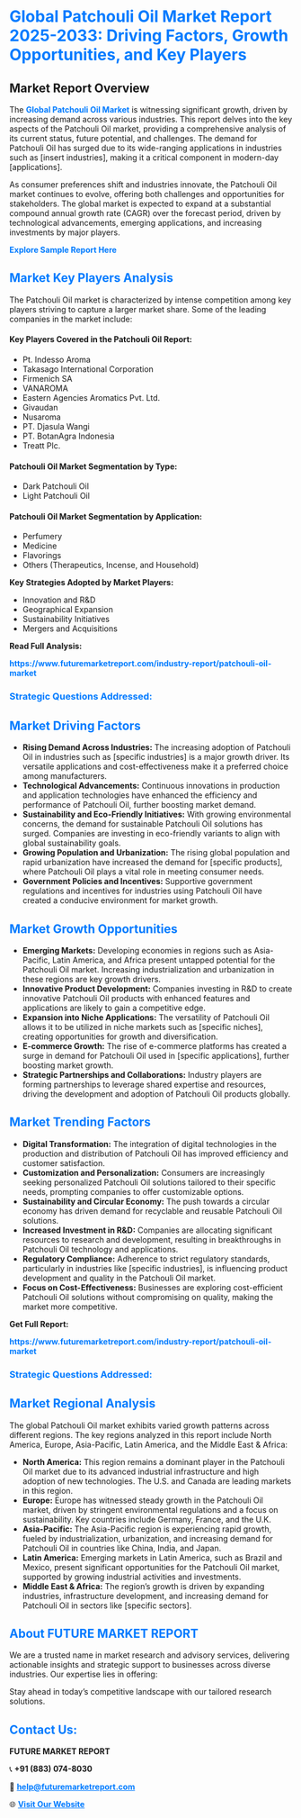 <h1 style="color: #007BFF;">Global Patchouli Oil Market Report 2025-2033: Driving Factors, Growth Opportunities, and Key Players</h1>

<section id="overview">
<h2>Market Report Overview</h2>
<p>The <a href="https://www.futuremarketreport.com/industry-report/patchouli-oil-market" style="color: #007BFF; text-decoration: none;"><strong>Global Patchouli Oil Market</strong></a> is witnessing significant growth, driven by increasing demand across various industries. This report delves into the key aspects of the Patchouli Oil market, providing a comprehensive analysis of its current status, future potential, and challenges. The demand for Patchouli Oil has surged due to its wide-ranging applications in industries such as [insert industries], making it a critical component in modern-day [applications].</p>
<p>As consumer preferences shift and industries innovate, the Patchouli Oil market continues to evolve, offering both challenges and opportunities for stakeholders. The global market is expected to expand at a substantial compound annual growth rate (CAGR) over the forecast period, driven by technological advancements, emerging applications, and increasing investments by major players.</p>
</section>

<section id="overview">
<p><a href="https://www.futuremarketreport.com/request-sample/reportId=35368" style="color: #007BFF; text-decoration: none;"><strong>Explore Sample Report Here</strong></a></p>
</section>

<section id="key-players">
<h2 style="color: #007BFF;">Market Key Players Analysis</h2>
<p>The Patchouli Oil market is characterized by intense competition among key players striving to capture a larger market share. Some of the leading companies in the market include:</p>
<h4>Key Players Covered in the Patchouli Oil Report:</h4>
<ul><li>Pt. Indesso Aroma</li><li>Takasago International Corporation</li><li>Firmenich SA</li><li>VANAROMA</li><li>Eastern Agencies Aromatics Pvt. Ltd.</li><li>Givaudan</li><li>Nusaroma</li><li>PT. Djasula Wangi</li><li>PT. BotanAgra Indonesia</li><li>Treatt Plc.</li></ul>
<h4>Patchouli Oil Market Segmentation by Type:</h4>
<ul><li>Dark Patchouli Oil</li><li>Light Patchouli Oil</li></ul>

<h4>Patchouli Oil Market Segmentation by Application:</h4>
<ul><li>Perfumery</li><li>Medicine</li><li>Flavorings</li><li>Others (Therapeutics, Incense, and Household)</li></ul>
<p><strong>Key Strategies Adopted by Market Players:</strong></p>
<ul>
<li>Innovation and R&D</li>
<li>Geographical Expansion</li>
<li>Sustainability Initiatives</li>
<li>Mergers and Acquisitions</li>
</ul>
</section>

<section>
<p><strong>Read Full Analysis: </strong></p><a href="https://www.futuremarketreport.com/industry-report/patchouli-oil-market" style="color: #007BFF; text-decoration: none;"><strong>https://www.futuremarketreport.com/industry-report/patchouli-oil-market</strong></a>
<h3 style="color: #007BFF;">Strategic Questions Addressed:</h3>
</section>

<section id="driving-factors">
<h2 style="color: #007BFF;">Market Driving Factors</h2>
<ul>
<li><strong>Rising Demand Across Industries:</strong> The increasing adoption of Patchouli Oil in industries such as [specific industries] is a major growth driver. Its versatile applications and cost-effectiveness make it a preferred choice among manufacturers.</li>
<li><strong>Technological Advancements:</strong> Continuous innovations in production and application technologies have enhanced the efficiency and performance of Patchouli Oil, further boosting market demand.</li>
<li><strong>Sustainability and Eco-Friendly Initiatives:</strong> With growing environmental concerns, the demand for sustainable Patchouli Oil solutions has surged. Companies are investing in eco-friendly variants to align with global sustainability goals.</li>
<li><strong>Growing Population and Urbanization:</strong> The rising global population and rapid urbanization have increased the demand for [specific products], where Patchouli Oil plays a vital role in meeting consumer needs.</li>
<li><strong>Government Policies and Incentives:</strong> Supportive government regulations and incentives for industries using Patchouli Oil have created a conducive environment for market growth.</li>
</ul>
</section>

<section id="growth-opportunities">
<h2 style="color: #007BFF;">Market Growth Opportunities</h2>
<ul>
<li><strong>Emerging Markets:</strong> Developing economies in regions such as Asia-Pacific, Latin America, and Africa present untapped potential for the Patchouli Oil market. Increasing industrialization and urbanization in these regions are key growth drivers.</li>
<li><strong>Innovative Product Development:</strong> Companies investing in R&D to create innovative Patchouli Oil products with enhanced features and applications are likely to gain a competitive edge.</li>
<li><strong>Expansion into Niche Applications:</strong> The versatility of Patchouli Oil allows it to be utilized in niche markets such as [specific niches], creating opportunities for growth and diversification.</li>
<li><strong>E-commerce Growth:</strong> The rise of e-commerce platforms has created a surge in demand for Patchouli Oil used in [specific applications], further boosting market growth.</li>
<li><strong>Strategic Partnerships and Collaborations:</strong> Industry players are forming partnerships to leverage shared expertise and resources, driving the development and adoption of Patchouli Oil products globally.</li>
</ul>
</section>

<section id="trending-factors">
<h2 style="color: #007BFF;">Market Trending Factors</h2>
<ul>
<li><strong>Digital Transformation:</strong> The integration of digital technologies in the production and distribution of Patchouli Oil has improved efficiency and customer satisfaction.</li>
<li><strong>Customization and Personalization:</strong> Consumers are increasingly seeking personalized Patchouli Oil solutions tailored to their specific needs, prompting companies to offer customizable options.</li>
<li><strong>Sustainability and Circular Economy:</strong> The push towards a circular economy has driven demand for recyclable and reusable Patchouli Oil solutions.</li>
<li><strong>Increased Investment in R&D:</strong> Companies are allocating significant resources to research and development, resulting in breakthroughs in Patchouli Oil technology and applications.</li>
<li><strong>Regulatory Compliance:</strong> Adherence to strict regulatory standards, particularly in industries like [specific industries], is influencing product development and quality in the Patchouli Oil market.</li>
<li><strong>Focus on Cost-Effectiveness:</strong> Businesses are exploring cost-efficient Patchouli Oil solutions without compromising on quality, making the market more competitive.</li>
</ul>
</section>

<section>
<p><strong>Get Full Report: </strong></p><a href="https://www.futuremarketreport.com/industry-report/patchouli-oil-market" style="color: #007BFF; text-decoration: none;"><strong>https://www.futuremarketreport.com/industry-report/patchouli-oil-market</strong></a>
<h3 style="color: #007BFF;">Strategic Questions Addressed:</h3>
</section>


<section id="regional-analysis">
<h2 style="color: #007BFF;">Market Regional Analysis</h2>
<p>The global Patchouli Oil market exhibits varied growth patterns across different regions. The key regions analyzed in this report include North America, Europe, Asia-Pacific, Latin America, and the Middle East & Africa:</p>
<ul>
<li><strong>North America:</strong> This region remains a dominant player in the Patchouli Oil market due to its advanced industrial infrastructure and high adoption of new technologies. The U.S. and Canada are leading markets in this region.</li>
<li><strong>Europe:</strong> Europe has witnessed steady growth in the Patchouli Oil market, driven by stringent environmental regulations and a focus on sustainability. Key countries include Germany, France, and the U.K.</li>
<li><strong>Asia-Pacific:</strong> The Asia-Pacific region is experiencing rapid growth, fueled by industrialization, urbanization, and increasing demand for Patchouli Oil in countries like China, India, and Japan.</li>
<li><strong>Latin America:</strong> Emerging markets in Latin America, such as Brazil and Mexico, present significant opportunities for the Patchouli Oil market, supported by growing industrial activities and investments.</li>
<li><strong>Middle East & Africa:</strong> The region’s growth is driven by expanding industries, infrastructure development, and increasing demand for Patchouli Oil in sectors like [specific sectors].</li>
</ul>
</section>

<footer>
<h2 style="color: #007BFF;">About FUTURE MARKET REPORT</h2>
<p>We are a trusted name in market research and advisory services, delivering actionable insights and strategic support to businesses across diverse industries. Our expertise lies in offering:</p>

<p>Stay ahead in today’s competitive landscape with our tailored research solutions.</p>

<h2 style="color: #007BFF;">Contact Us:</h2>
<p><strong>FUTURE MARKET REPORT</strong></p>
<p>📞 <strong>+91 (883) 074-8030</strong></p>
<p>📧 <strong><a href="mailto:help@futuremarketreport.com" style="color: #007BFF;">help@futuremarketreport.com</a></strong></p>
<p>🌐 <strong><a href="https://www.futuremarketreport.com/" style="color: #007BFF;">Visit Our Website</a></strong></p>
</footer>